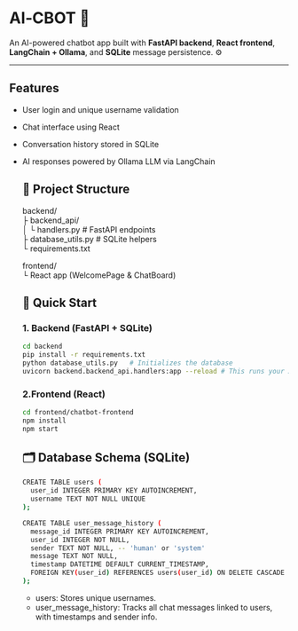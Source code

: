 # AI‑CBOT 🤖

An AI-powered chatbot app built with **FastAPI backend**, **React frontend**, **LangChain + Ollama**, and **SQLite** message persistence. ⚙️

---

## Features

- User login and unique username validation  
- Chat interface using React  
- Conversation history stored in SQLite  
- AI responses powered by Ollama LLM via LangChain

  ## 🧱 Project Structure
  backend/ <br>
  ├ backend_api/ <br>
  │ └ handlers.py # FastAPI endpoints <br>
  ├ database_utils.py # SQLite helpers <br>
  └ requirements.txt <br>
  
  frontend/ <br>
  └ React app (WelcomePage & ChatBoard)

  ## 🚀 Quick Start

  ### 1. Backend (FastAPI + SQLite)
  
  ```bash
  cd backend
  pip install -r requirements.txt
  python database_utils.py   # Initializes the database
  uvicorn backend.backend_api.handlers:app --reload # This runs your API at http://localhost:8000
  ```

  ### 2.Frontend (React)
  ```bash
  cd frontend/chatbot-frontend
  npm install
  npm start
  ```

  ## 🗂️ Database Schema (SQLite)
  ```bash
  CREATE TABLE users (
    user_id INTEGER PRIMARY KEY AUTOINCREMENT,
    username TEXT NOT NULL UNIQUE
  );
  
  CREATE TABLE user_message_history (
    message_id INTEGER PRIMARY KEY AUTOINCREMENT,
    user_id INTEGER NOT NULL,
    sender TEXT NOT NULL, -- 'human' or 'system'
    message TEXT NOT NULL,
    timestamp DATETIME DEFAULT CURRENT_TIMESTAMP,
    FOREIGN KEY(user_id) REFERENCES users(user_id) ON DELETE CASCADE
  );
  ```
  * users: Stores unique usernames.
  * user_message_history: Tracks all chat messages linked to users, with timestamps and sender info.
